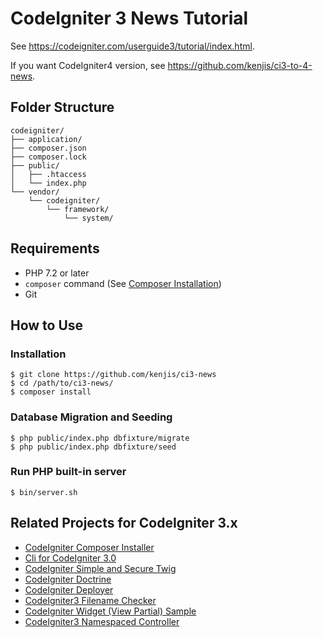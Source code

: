 # CodeIgniter 3 News Tutorial

See <https://codeigniter.com/userguide3/tutorial/index.html>.

If you want CodeIgniter4 version, see <https://github.com/kenjis/ci3-to-4-news>.

## Folder Structure

```
codeigniter/
├── application/
├── composer.json
├── composer.lock
├── public/
│   ├── .htaccess
│   └── index.php
└── vendor/
    └── codeigniter/
        └── framework/
            └── system/
```

## Requirements

- PHP 7.2 or later
- `composer` command (See [Composer Installation](https://getcomposer.org/doc/00-intro.md#installation-linux-unix-macos))
- Git

## How to Use

### Installation

```
$ git clone https://github.com/kenjis/ci3-news
$ cd /path/to/ci3-news/
$ composer install
```

### Database Migration and Seeding

```
$ php public/index.php dbfixture/migrate
$ php public/index.php dbfixture/seed
```

### Run PHP built-in server

```
$ bin/server.sh
```

## Related Projects for CodeIgniter 3.x

- [CodeIgniter Composer Installer](https://github.com/kenjis/codeigniter-composer-installer)
- [Cli for CodeIgniter 3.0](https://github.com/kenjis/codeigniter-cli)
- [CodeIgniter Simple and Secure Twig](https://github.com/kenjis/codeigniter-ss-twig)
- [CodeIgniter Doctrine](https://github.com/kenjis/codeigniter-doctrine)
- [CodeIgniter Deployer](https://github.com/kenjis/codeigniter-deployer)
- [CodeIgniter3 Filename Checker](https://github.com/kenjis/codeigniter3-filename-checker)
- [CodeIgniter Widget (View Partial) Sample](https://github.com/kenjis/codeigniter-widgets)
- [CodeIgniter3 Namespaced Controller](https://github.com/kenjis/codeigniter3-namespaced-controller)
